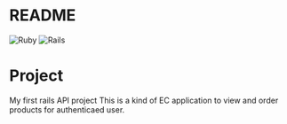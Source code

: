 # README
![Ruby](https://img.shields.io/badge/ruby-v3.2.1-ff7964.svg?style=for-the-badge)
![Rails](https://img.shields.io/badge/rails-v7.0.4.2-ff7964.svg?style=for-the-badge)

# Project
My first rails API project
This is a kind of EC application to view and order products for authenticaed user.
